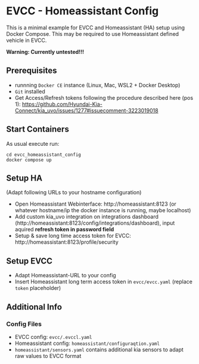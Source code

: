# EVCC - Homeassistant Config
This is a minimal example for EVCC and Homeassistant (HA) setup using Docker Compose. This may be required to use Homeassistant defined vehicle in EVCC.

**Warning: Currently untested!!!**

## Prerequisites
- runnning `Docker CE` instance (Linux, Mac, WSL2 + Docker Desktop)
- `Git` installed
- Get Access/Refresh tokens following the procedure described here (pos 1): https://github.com/Hyundai-Kia-Connect/kia_uvo/issues/1277#issuecomment-3223019018

## Start Containers
As usual execute run:
```
cd evcc_homeassistant_config
docker compose up
``` 

## Setup HA
(Adapt following URLs to your hostname configuration)
- Open Homeassistant Webinterface: http://homeassistant:8123 (or whatever hostname/ip the docker instance is running, maybe localhost)
- Add custom kia_uvo integration on integrations dashboard (http://homeassistant:8123/config/integrations/dashboard), input aquired **refresh token in password field** 
- Setup & save long time access token for EVCC: http://homeassistant:8123/profile/security

## Setup EVCC
- Adapt Homeassistant-URL to your config
- Insert Homeassistant long term access token in  `evcc/evcc.yaml` (replace `token` placeholder)

## Additional Info 
### Config Files
- EVCC config: `evcc/.evccl.yaml` 
- Homeassistant config: `homeassistant/configuraqtion.yaml`
- `homeassistant/sensors.yaml` contains additional kia sensors to adapt raw values to EVCC format

